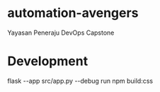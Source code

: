# automation-avengers
Yayasan Peneraju DevOps Capstone

# Development
flask --app src/app.py --debug run
npm build:css


